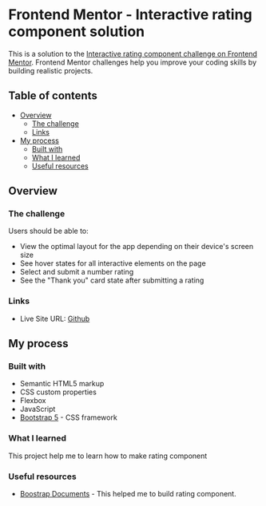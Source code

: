 # Frontend Mentor - Interactive rating component solution

This is a solution to the [Interactive rating component challenge on Frontend Mentor](https://www.frontendmentor.io/challenges/interactive-rating-component-koxpeBUmI). Frontend Mentor challenges help you improve your coding skills by building realistic projects.

## Table of contents

- [Overview](#overview)
  - [The challenge](#the-challenge)
  - [Links](#links)
- [My process](#my-process)
  - [Built with](#built-with)
  - [What I learned](#what-i-learned)
  - [Useful resources](#useful-resources)

## Overview

### The challenge

Users should be able to:

- View the optimal layout for the app depending on their device's screen size
- See hover states for all interactive elements on the page
- Select and submit a number rating
- See the "Thank you" card state after submitting a rating

### Links

- Live Site URL: [Github](https://pleum3410.github.io/frontend-mentor-projects/interactive-rating-component-main/)

## My process

### Built with

- Semantic HTML5 markup
- CSS custom properties
- Flexbox
- JavaScript
- [Bootstrap 5](https://getbootstrap.com/) - CSS framework

### What I learned

This project help me to learn how to make rating component

### Useful resources

- [Boostrap Documents](https://getbootstrap.com/docs/4.3/components/card/) - This helped me to build rating component.

